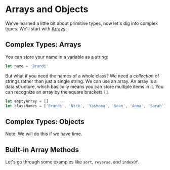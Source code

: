 # Arrays and Objects

We've learned a little bit about primitive types, now let's dig into complex types. We'll start with [Arrays](https://developer.mozilla.org/en-US/docs/Web/JavaScript/Reference/Global_Objects/Array).

## Complex Types: Arrays

You can store your name in a variable as a string:

```js
let name = 'Brandi'
```

But what if you need the names of a whole class? We need a _collection_ of strings rather than just a single string. We can use an array. An array is a data structure, which basically means you can store multiple items in it. You can recognize an array by the square brackets `[]`.

```js
let emptyArray = []
let classNames = ['Brandi', 'Nick', 'Yashoma', 'Sean', 'Anna', 'Sarah']
```

## Complex Types: Objects

Note: We will do this if we have time.

## Built-in Array Methods

Let's go through some examples like `sort`, `reverse`, and `indexOf`.
